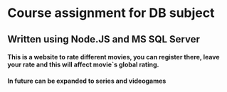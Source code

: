 # Course assignment for DB subject

## Written using Node.JS and MS SQL Server

#### This is a website to rate different movies, you can register there, leave your rate and this will affect movie`s global rating.
#### In future can be expanded to series and videogames
